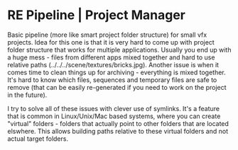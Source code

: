 # RE Pipeline | Project Manager

Basic pipeline (more like smart project folder structure) for small vfx projects.
Idea for this one is that it is very hard to come up with project folder structure that works for multiple applications. 
Usually you end up with a huge mess - files from different apps mixed together and hard to use relative paths (../../../scene/textures/bricks.jpg).
Another issue is when it comes time to clean things up for archiving - everything is mixed together. It's hard to know which files, sequences and temporary files are safe to remove (that can be easily re-generated if you need to work on the project in the future). 

I try to solve all of these issues with clever use of symlinks. It's a feature that is common in Linux/Unix/Mac based systems, where you can create "virtual" folders - folders that actually point to other folders that are located elswhere. This allows building paths relative to these virtual folders and not actual target folders. 
